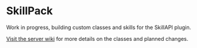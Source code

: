 SkillPack
=========

Work in progress, building custom classes and skills for the SkillAPI plugin.

<a href="shepcraft.wikia.com">Visit the server wiki</a> for more details on the classes and planned changes. 
